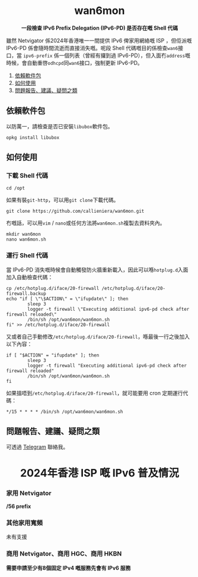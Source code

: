 <!-- PROJECT LOGO -->
<br />
<div align="center">
        <h1>wan6mon</h1>
    <p align="center">
        <b>一段檢查 IPv6 Prefix Delegation (IPv6-PD) 是否存在嘅 Shell 代碼</b>
    </p>
</div>

雖然 Netvigator 係2024年香港唯一一間提供 IPv6 俾家用網絡嘅 ISP ，但佢派嘅 IPv6-PD 係會隨時間流逝而直接消失嘅。呢段 Shell 代碼嘅目的係檢查`wan6`接口，當 `ipv6-prefix` 係一個列表（曾經有攞到過 IPv6-PD），但入面冇`address`嘅時候，會自動重啓`odhcpd`同`wan6`接口，強制更新 IPv6-PD。

<ol>
    <li><a href="#依賴軟件包">依賴軟件包</a></li>
    <li><a href="#如何使用">如何使用</a></li>
    <li><a href="問題報告、建議、疑問之類">問題報告、建議、疑問之類</a>
</ol>

## 依賴軟件包

以防萬一，請檢查是否已安裝`libubox`軟件包。
```shell
opkg install libubox
```

## 如何使用

### 下載 Shell 代碼

```shell
cd /opt
```

如果有裝`git-http`，可以用`git clone`下載代碼。

```shell
git clone https://github.com/callieniera/wan6mon.git
```

冇嘅話，可以用`vim` / `nano`或任何方法將`wan6mon.sh`複製去資料夾內。

```shell
mkdir wan6mon
nano wan6mon.sh
```

### 運行 Shell 代碼

當 IPv6-PD 消失嘅時候會自動觸發防火牆重新載入，因此可以喺`hotplug.d`入面加入自動檢查代碼：

```shell
cp /etc/hotplug.d/iface/20-firewall /etc/hotplug.d/iface/20-firewall.backup
echo "if [ \"\$ACTION\" = \"ifupdate\" ]; then
        sleep 3
        logger -t firewall \"Executing additional ipv6-pd check after firewall reloaded\"
        /bin/sh /opt/wan6mon/wan6mon.sh 
fi" >> /etc/hotplug.d/iface/20-firewall
```

又或者自己手動修改`/etc/hotplug.d/iface/20-firewall`，喺最後一行之後加入以下內容：

```shell
if [ "$ACTION" = "ifupdate" ]; then
        sleep 3
        logger -t firewall "Executing additional ipv6-pd check after firewall reloaded"
        /bin/sh /opt/wan6mon/wan6mon.sh
fi
```

如果搵唔到`/etc/hotplug.d/iface/20-firewall`，就可能要用 cron 定期運行代碼：

```cron
*/15 * * * * /bin/sh /opt/wan6mon/wan6mon.sh
```

## 問題報告、建議、疑問之類
可透過 [Telegram](https://t.me/callieniera) 聯絡我。

<div align="center">
    <div align="center">
        <h1>2024年香港 ISP 嘅 IPv6 普及情況</h1>
    </div>
</div>

### 家用 Netvigator

**/56 prefix**

### 其他家用寬頻

未有支援

### 商用 Netvigator、商用 HGC、商用 HKBN

**需要申請至少有8個固定 IPv4 嘅服務先會有 IPv6 服務**